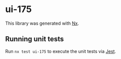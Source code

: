 # ui-175

This library was generated with [Nx](https://nx.dev).

## Running unit tests

Run `nx test ui-175` to execute the unit tests via [Jest](https://jestjs.io).
